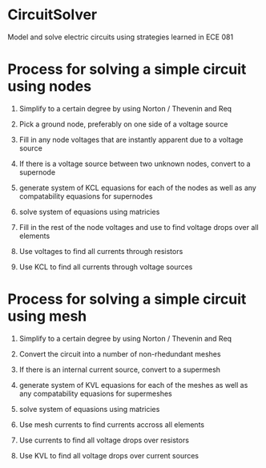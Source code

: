 # CircuitSolver
Model and solve electric circuits using strategies learned in ECE 081


# Process for solving a simple circuit using nodes

1. Simplify to a certain degree by using Norton / Thevenin and Req

2. Pick a ground node, preferably on one side of a voltage source

3. Fill in any node voltages that are instantly apparent due to a voltage source

4. If there is a voltage source between two unknown nodes, convert to a supernode

5. generate system of KCL equasions for each of the nodes as well as any compatability equasions for supernodes

6. solve system of equasions using matricies

7. Fill in the rest of the node voltages and use to find voltage drops over all elements

8. Use voltages to find all currents through resistors

9. Use KCL to find all currents through voltage sources


# Process for solving a simple circuit using mesh

1. Simplify to a certain degree by using Norton / Thevenin and Req

2. Convert the circuit into a number of non-rhedundant meshes

3. If there is an internal current source, convert to a supermesh

4. generate system of KVL equasions for each of the meshes as well as any compatability equasions for supermeshes

5. solve system of equasions using matricies

6. Use mesh currents to find currents accross all elements

7. Use currents to find all voltage drops over resistors

8. Use KVL to find all voltage drops over current sources
